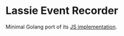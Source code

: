 # Lassie Event Recorder

Minimal Golang port of its [JS implementation](https://github.com/filecoin-project/autoretrieve-deploy/tree/main/lassie-event-recorder-api).